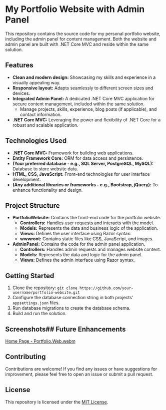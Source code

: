 # My Portfolio Website with Admin Panel

This repository contains the source code for my personal portfolio website, including the admin panel for content management. Both the website and admin panel are built with .NET Core MVC and reside within the same solution.

## Features

* **Clean and modern design:** Showcasing my skills and experience in a visually appealing way.
* **Responsive layout:** Adapts seamlessly to different screen sizes and devices.
* **Integrated Admin Panel:** A dedicated .NET Core MVC application for secure content management, included within the same solution.
    * Manage projects, skills, experience, blog posts (if applicable), and contact information.
* **.NET Core MVC:**  Leveraging the power and flexibility of .NET Core for a robust and scalable application.

## Technologies Used

* **.NET Core MVC:**  Framework for building web applications.
* **Entity Framework Core:**  ORM for data access and persistence.
* **(Your preferred database - e.g., SQL Server, PostgreSQL, MySQL):**  Database to store website data.
* **HTML, CSS, JavaScript:**  Front-end technologies for user interface development.
* **(Any additional libraries or frameworks - e.g., Bootstrap, jQuery):**  To enhance functionality and design.

## Project Structure

* **PortfolioWebsite:** Contains the front-end code for the portfolio website.
    * **Controllers:**  Handles user requests and interacts with the model.
    * **Models:**  Represents the data and business logic of the application.
    * **Views:**  Defines the user interface using Razor syntax.
    * **wwwroot:**  Contains static files like CSS, JavaScript, and images.
* **AdminPanel:** Contains the code for the admin panel application.
    * **Controllers:**  Handles admin requests and manages website content.
    * **Models:**  Represents the data and logic for the admin panel.
    * **Views:**  Defines the admin interface using Razor syntax.


## Getting Started

1. Clone the repository: `git clone https://github.com/your-username/portfolio-website.git`
2. Configure the database connection string in both projects' `appsettings.json` files.
3. Run database migrations to create the database schema.
4. Build and run the solution.

## Screenshots## Future Enhancements

[Home Page - Portfolio.Web.webm](https://github.com/user-attachments/assets/c5dcdd98-b933-4ef4-95d2-5e112d3fc560)


## Contributing

Contributions are welcome! If you find any issues or have suggestions for improvement, please feel free to open an issue or submit a pull request.

## License

This repository is licensed under the [MIT License](LICENSE).
